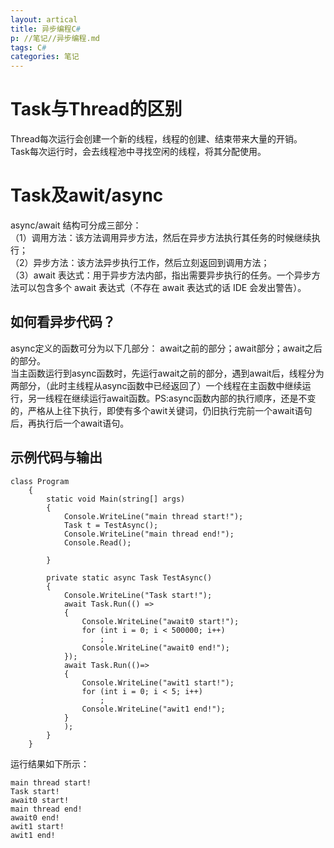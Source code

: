 ```yaml
---
layout: artical
title: 异步编程C#
p: //笔记//异步编程.md
tags: C#
categories: 笔记
---
```


# Task与Thread的区别
  Thread每次运行会创建一个新的线程，线程的创建、结束带来大量的开销。  
  Task每次运行时，会去线程池中寻找空闲的线程，将其分配使用。  
# Task及awit/async
async/await 结构可分成三部分：  
     （1）调用方法：该方法调用异步方法，然后在异步方法执行其任务的时候继续执行；  
     （2）异步方法：该方法异步执行工作，然后立刻返回到调用方法；  
     （3）await 表达式：用于异步方法内部，指出需要异步执行的任务。一个异步方法可以包含多个 await 表达式（不存在 await 表达式的话 IDE 会发出警告）。  
## 如何看异步代码？
async定义的函数可分为以下几部分： await之前的部分；await部分；await之后的部分。  
当主函数运行到async函数时，先运行await之前的部分，遇到await后，线程分为两部分，（此时主线程从async函数中已经返回了）一个线程在主函数中继续运行，另一线程在继续运行await函数。PS:async函数内部的执行顺序，还是不变的，严格从上往下执行，即使有多个awit关键词，仍旧执行完前一个await语句后，再执行后一个await语句。
## 示例代码与输出

```
class Program
    {
        static void Main(string[] args)
        {
            Console.WriteLine("main thread start!");
            Task t = TestAsync();
            Console.WriteLine("main thread end!");
            Console.Read();

        }

        private static async Task TestAsync()
        {
            Console.WriteLine("Task start!");
            await Task.Run(() =>
            {
                Console.WriteLine("await0 start!");
                for (int i = 0; i < 500000; i++)
                    ;
                Console.WriteLine("await0 end!");
            });
            await Task.Run(()=>
            {
                Console.WriteLine("awit1 start!");
                for (int i = 0; i < 5; i++)
                    ;
                Console.WriteLine("awit1 end!");
            }
            );
        }
    }
```
运行结果如下所示：  
```
main thread start!
Task start!
await0 start!
main thread end!
await0 end!
awit1 start!
awit1 end!
```
